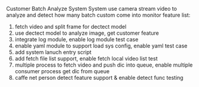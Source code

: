 Customer Batch Analyze System
System use camera stream video to analyze and detect how many batch custom come into monitor
feature list:
1. fetch video and split frame for dectect model
2. use dectect model to analyze image, get customer feature
3. integrate log module, enable log module test case
4. enable yaml module to support load sys config, enable yaml test case
5. add system lanuch entry script
6. add fetch file list support, enable fetch local video list test
7. multiple process to fetch video and push dic into queue, enable multiple consumer process get dic from queue
8. caffe net person detect feature support & enable detect func testing
